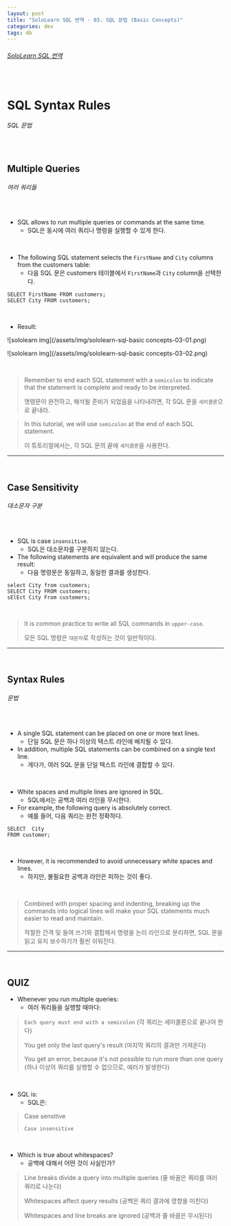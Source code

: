 ```yaml
---
layout: post
title: "SoloLearn SQL 번역 - 03. SQL 문법 (Basic Concepts)"
categories: dev
tags: db
---
```


###### [SoloLearn SQL 번역](www.sololearn.com)

##### <br>

# SQL Syntax Rules

###### SQL 문법

<br>

## Multiple Queries

###### 여러 쿼리들

<br>

- SQL allows to run multiple queries or commands at the same time.
  - SQL은 동시에 여러 쿼리나 명령을 실행할 수 있게 한다.

<br>

- The following SQL statement selects the `FirstName` and `City` columns from the customers table:
  - 다음 SQL 문은 customers 테이블에서 `FirstName`과 `City` column을 선택한다.

```mysql
SELECT FirstName FROM customers;
SELECT City FROM customers;
```

<br>

- Result:

![sololearn img](/assets/img/sololearn-sql-basic concepts-03-01.png)

![sololearn img](/assets/img/sololearn-sql-basic concepts-03-02.png)

<br>

> Remember to end each SQL statement with a `semicolon` to indicate that the statement is complete and ready to be interpreted.
>
> 명령문이 완전하고, 해석될 준비가 되었음을 나타내려면, 각 SQL 문을 `세미콜론`으로 끝내라.

> In this tutorial, we will use `semicolon` at the end of each SQL statement.
>
> 이 튜토리얼에서는, 각 SQL 문의 끝에 `세미콜론`을 사용한다.

------

<br>

## Case Sensitivity

###### 대소문자 구분

<br>

- SQL is case `insensitive`.
  - SQL은 대소문자를 구분하지 않는다.
- The following statements are equivalent and will produce the same result:
  - 다음 명령문은 동일하고, 동일한 결과를 생성한다.

```mysql
select City from customers;
SELECT City FROM customers;
sElEct City From customers;
```

<br>

> It is common practice to write all SQL commands in `upper-case`.
>
> 모든 SQL 명령은 `대문자`로 작성하는 것이 일반적이다.

------

<br>

## Syntax Rules

###### 문법

<br>

- A single SQL statement can be placed on one or more text lines.
  - 단일 SQL 문은 하나 이상의 텍스트 라인에 배치될 수 있다.
- In addition, multiple SQL statements can be combined on a single text line.
  - 게다가, 여러 SQL 문을 단일 텍스트 라인에 결합할 수 있다.

<br>

- White spaces and multiple lines are ignored in SQL.
  - SQL에서는 공백과 여러 라인을 무시한다.
- For example, the following query is absolutely correct.
  - 예를 들어, 다음 쿼리는 완전 정확하다.

```mysql
SELECT	City
FROM customer;
```

<br>

- However, it is recommended to avoid unnecessary white spaces and lines.
  - 하지만, 불필요한 공백과 라인은 피하는 것이 좋다.

<br>

> Combined with proper spacing and indenting, breaking up the commands into logical lines will make your SQL statements much easier to read and maintain.
>
> 적절한 간격 및 들여 쓰기와 결합해서 명령을 논리 라인으로 분리하면, SQL 문을 읽고 유지 보수하기가 훨씬 쉬워진다.

------

<br>

## QUIZ

- Whenever you run multiple queries:
  - 여러 쿼리들을 실행할 때마다:

> `Each query must end with a semicolon` (각 쿼리는 세미콜론으로 끝나야 한다)
>
> You get only the last query's result (마지막 쿼리의 결과만 가져온다)
>
> You get an error, because it's not possible to run more than one query (하나 이상의 쿼리를 실행할 수 없으므로, 에러가 발생한다)

<br>

- SQL is:
  - SQL은:

> Case sensitive
>
> `Case insensitive`

<br>

- Which is true about whitespaces?
  - 공백에 대해서 어떤 것이 사실인가?

> Line breaks divide a query into multiple queries (줄 바꿈은 쿼리를 여러 쿼리로 나눈다)
>
> Whitespaces affect query results (공백은 쿼리 결과에 영향을 미친다)
>
> Whitespaces and line breaks are ignored (공백과 줄 바꿈은 무시된다)

<br>
